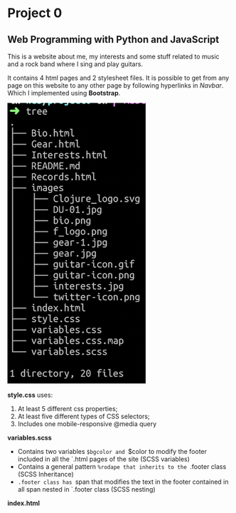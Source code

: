# Project 0

## Web Programming with Python and JavaScript

This is a website about me, my interests and some stuff related to music and a rock band where I sing and play guitars.

It contains 4 html pages and 2 stylesheet files. It is possible to get from any page on this website to any other page by following hyperlinks in _Navbar_. Which I implemented using **Bootstrap**.

<img src="images/tree.png">

**style.css** uses:

1. At least 5 different css properties;
2. At least five different types of CSS selectors;
3. Includes one mobile-responsive @media query


**variables.scss**

- Contains two variables `$bgcolor and `$color to modify the footer included in all the `.html pages of the site (SCSS variables)
- Contains a general pattern `%rodape that inherits to the `.footer class (SCSS Inheritance)
- `.footer class has `span that modifies the text in the footer contained in all span nested in `.footer class (SCSS nesting)

**index.html**
